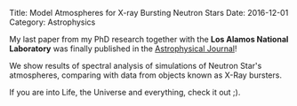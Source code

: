 Title: Model Atmospheres for X-ray Bursting Neutron Stars
Date: 2016-12-01
Category: Astrophysics


My last paper from my PhD research together with the **Los Alamos National Laboratory** was finally published in the [Astrophysical Journal](https://arxiv.org/abs/1611.09937)!

We show results of spectral analysis of simulations of Neutron Star's atmospheres, comparing with data from objects known as X-Ray bursters. 

If you are into Life, the Universe and everything, check it out ;).



